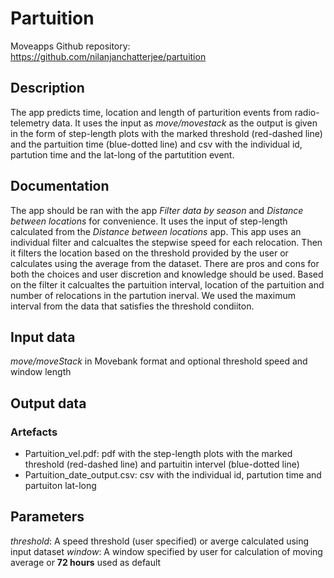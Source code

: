 # Partuition

Moveapps 
Github repository: https://github.com/nilanjanchatterjee/partuition

## Description

The app predicts time, location and length of parturition events from radio-telemetry data. It uses the input as *move/movestack* as the output is given in the form of step-length plots with the marked threshold (red-dashed line) and the partuition time (blue-dotted line) and csv with the individual id, partution time and the lat-long of the partutition event.

## Documentation

The app should be ran with the app *Filter data by season*  and *Distance between locations* for convenience. It uses the input of step-length calculated from the *Distance between locations* app. This app uses an individual filter and calcualtes the stepwise speed for each relocation. Then it filters the location based on the threshold provided by the user or calculates using the average from the dataset. There are pros and cons for both the choices and user discretion and knowledge should be used. 
Based on the filter it calcualtes the partuition interval, location of the partuition and number of relocations in the partution inerval. We used the maximum interval from the data that satisfies the threshold condiiton. 

## Input data

*move/moveStack* in Movebank format and optional threshold speed and window length

## Output data
### Artefacts
 - Partuition_vel.pdf: pdf with the step-length plots with the marked threshold (red-dashed line) and partuitin intervel (blue-dotted line)
 - Partuition_date_output.csv: csv with the individual id, partution time and partuiton lat-long

## Parameters

*threshold*: A speed threshold (user specified) or averge calculated using input dataset
*window*: A window specified by user for calculation of moving average or **72 hours** used as default
